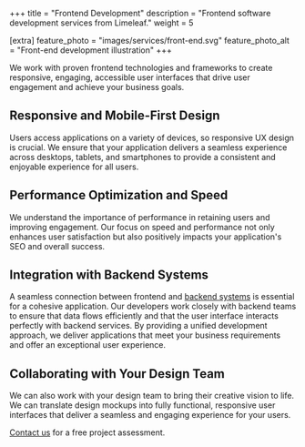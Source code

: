 +++
title = "Frontend Development"
description = "Frontend software development services from Limeleaf."
weight = 5

[extra]
feature_photo = "images/services/front-end.svg"
feature_photo_alt = "Front-end development illustration"
+++

We work with proven frontend technologies and frameworks to create responsive, engaging, accessible user interfaces that drive user engagement and achieve your business goals.

## Responsive and Mobile-First Design

Users access applications on a variety of devices, so responsive UX design is crucial. We ensure that your application delivers a seamless experience across desktops, tablets, and smartphones to provide a consistent and enjoyable experience for all users.

## Performance Optimization and Speed

We understand the importance of performance in retaining users and improving engagement. Our focus on speed and performance not only enhances user satisfaction but also positively impacts your application's SEO and overall success.

## Integration with Backend Systems

A seamless connection between frontend and [backend systems](/services/backend-development/ "Backend development services") is essential for a cohesive application. Our developers work closely with backend teams to ensure that data flows efficiently and that the user interface interacts perfectly with backend services. By providing a unified development approach, we deliver applications that meet your business requirements and offer an exceptional user experience.

## Collaborating with Your Design Team

We can also work with your design team to bring their creative vision to life. We can translate design mockups into fully functional, responsive user interfaces that deliver a seamless and engaging experience for your users.

[Contact us](https://limeleaf.io/contact/ "Contact us") for a free project assessment.